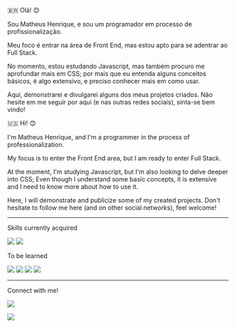 :brazil: Olá! :blush:

Sou Matheus Henrique, e sou um programador em processo de profissionalização.

Meu foco é entrar na área de Front End, mas estou apto para se adentrar ao Full Stack.

No momento, estou estudando Javascript, mas também procuro me aprofundar mais em CSS; por mais que eu entenda alguns conceitos básicos, é algo extensivo, e preciso conhecer mais em como usar.

Aqui, demonstrarei e divulgarei alguns dos meus projetos criados. Não hesite em me seguir por aqui (e nas outras redes sociais), sinta-se bem vindo!

:us: Hi! :blush:

I'm Matheus Henrique, and I'm a programmer in the process of professionalization.

My focus is to enter the Front End area, but I am ready to enter Full Stack.

At the moment, I'm studying Javascript, but I'm also looking to delve deeper into CSS; Even though I understand some basic concepts, it is extensive and I need to know more about how to use it.

Here, I will demonstrate and publicize some of my created projects. Don't hesitate to follow me here (and on other social networks), feel welcome!

-----------------------------------------------------------------

Skills currently acquired
<br>

<img src="https://img.shields.io/badge/HTML-239120?style=for-the-badge&logo=html5&logoColor=white" />
<img src="https://img.shields.io/badge/CSS-239120?&style=for-the-badge&logo=css3&logoColor=white" />

To be learned
<br>

<img src="https://img.shields.io/badge/JavaScript-F7DF1E?style=for-the-badge&logo=javascript&logoColor=black" />
<img src="https://img.shields.io/badge/Node.js-43853D?style=for-the-badge&logo=node.js&logoColor=white" />
<img src="https://img.shields.io/badge/Python-3776AB?style=for-the-badge&logo=python&logoColor=white" />
<img src="https://img.shields.io/badge/TypeScript-007ACC?style=for-the-badge&logo=typescript&logoColor=white" />

-----------------------------------------------------------------

Connect with me!
<br>

<p>
<a href= "https://www.linkedin.com/in/matheus-henrique-aguiar-pedro/">
<img src="https://img.shields.io/badge/LinkedIn-0077B5?style=for-the-badge&logo=linkedin&logoColor=white" />
<p>

<p>
<a href= "https://www.instagram.com/matthenn_">
<img src="https://img.shields.io/badge/Instagram-E4405F?style=for-the-badge&logo=instagram&logoColor=white" />
<p>
